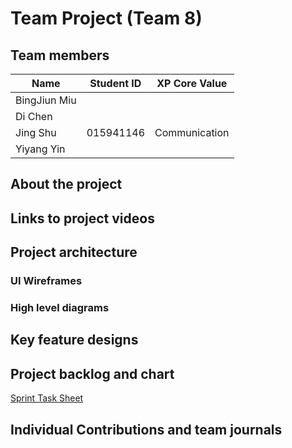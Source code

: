 # Team Project (Team 8)

## Team members

| Name          | Student ID    |  XP Core Value  |
| ------------- |---------------| --------------- |
| BingJiun Miu  |               |                 |
| Di Chen       |               |                 |
| Jing Shu      | 015941146     |  Communication  |
| Yiyang Yin    |               |                 |

## About the project


## Links to project videos


## Project architecture
### UI Wireframes


### High level diagrams


## Key feature designs


## Project backlog and chart
[Sprint Task Sheet](https://docs.google.com/spreadsheets/d/1DDuHcrnP0oVV-RvFCs6CP5kt70owV9LetTp2wmWGdMA/edit#gid=0)


## Individual Contributions and team journals
